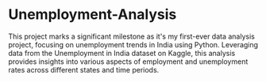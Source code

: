 # Unemployment-Analysis
This project marks a significant milestone as it's my first-ever data analysis project, focusing on unemployment trends in India using Python. Leveraging data from the Unemployment in India dataset on Kaggle, this analysis provides insights into various aspects of employment and unemployment rates across different states and time periods.
